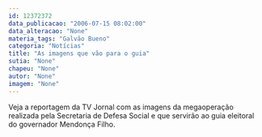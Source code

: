 ```yaml
---
id: 12372372
data_publicacao: "2006-07-15 08:02:00"
data_alteracao: "None"
materia_tags: "Galvão Bueno"
categoria: "Notícias"
title: "As imagens que vão para o guia"
sutia: "None"
chapeu: "None"
autor: "None"
imagem: "None"
---
```

<p>Veja a reportagem da TV Jornal com as imagens da megaoperação realizada pela Secretaria de Defesa Social e que servirão ao guia eleitoral do governador Mendonça Filho. </p>
